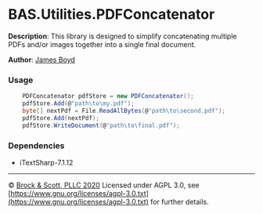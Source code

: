 ﻿# BAS.Utilities.PDFConcatenator

**Description**: This library is designed to simplify concatenating multiple PDFs and/or images together into a single final document.

**Author**: [James Boyd](mailto:jboyd@brockandscott.com)

### Usage

````csharp
	PDFConcatenator pdfStore = new PDFConcatenator();
	pdfStore.Add(@"path\to\my.pdf");
	byte[] nextPdf = File.ReadAllBytes(@"path\to\second.pdf");
	pdfStore.Add(nextPdf);
	pdfStore.WriteDocument(@"path\to\final.pdf");
````

### Dependencies
- iTextSharp-7.1.12

---
&copy; [Brock & Scott, PLLC 2020](https://www.brockandscott.com)
Licensed under AGPL 3.0, see [https://www.gnu.org/licenses/agpl-3.0.txt](https://www.gnu.org/licenses/agpl-3.0.txt) for further details.